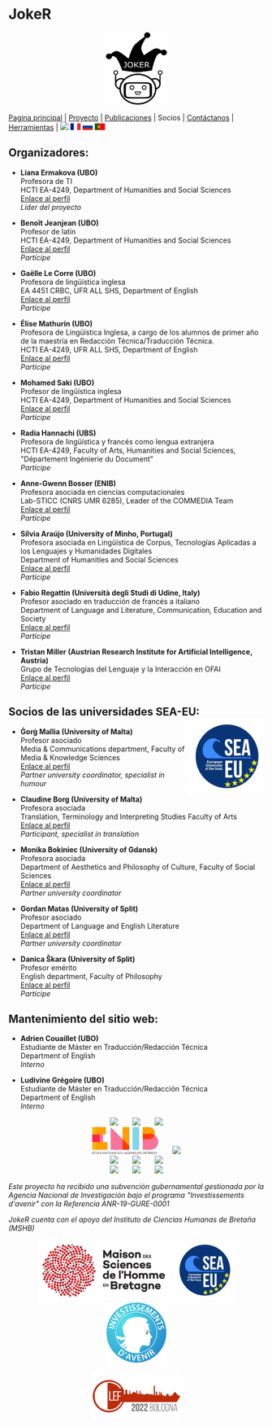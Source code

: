 # JokeR
<p align="center">
  <img src="../img/Joker.png" width="120" height="142">
</p>

[Pagina principal](index) | [Proyecto](project) | [Publicaciones](publications) | Socios | [Contáctanos](contact) | [Herramientas](tools) | [<img src="../img/drapeau EN.png" width="20">](https://lepocci.github.io/joker-/EN/index) [<img src="../img/drapeau FR.png" width="20">](https://lepocci.github.io/joker-/FR/index)  [<img src="../img/drapeau RU.png" width="20">](https://lepocci.github.io/joker-/RU/index)  [<img src="../img/drapeau PT.png" width="20">](https://lepocci.github.io/joker-/PT/index) 
<br>

## Organizadores: 
* **Liana Ermakova (UBO)**
<br>Profesora de TI
<br>HCTI EA-4249, Department of Humanities and Social Sciences
<br>[Enlace al perfil](https://www.univ-brest.fr/hcti/menu/Membres/Enseignants-chercheurs/Ermakova--Liana)
<br>*Líder del proyecto*

* **Benoît Jeanjean (UBO)**
<br>Profesor de latín
<br>HCTI EA-4249, Department of Humanities and Social Sciences
<br>[Enlace al perfil](https://www.univ-brest.fr/hcti/menu/Membres/Enseignants-chercheurs/Jeanjean__Benoit)
<br>*Partícipe*

* **Gaëlle Le Corre (UBO)** 
<br>Profesora de lingüística inglesa
<br>EA 4451 CRBC, UFR ALL SHS, Department of English
<br>[Enlace al perfil](https://www.univ-brest.fr/crbc/menu/Membres+du+laboratoire/Enseignants-chercheurs/Ga-lle-Le-Corre)
<br>*Partícipe*

* **Élise Mathurin (UBO)**
<br>Profesora de Lingüística Inglesa, a cargo de los alumnos de primer año de la maestría en Redacción Técnica/Traducción Técnica.
<br>HCTI EA-4249, UFR ALL SHS, Department of English
<br>[Enlace al perfil](https://www.brestuniv-.fr/hcti/menu/Membres/Enseignants-chercheurs/Mathurin--Elise)
<br>*Partícipe*

* **Mohamed Saki (UBO)**
<br>Profesor de lingüística inglesa
<br>HCTI EA-4249, Department of Humanities and Social Sciences
<br>[Enlace al perfil](https://www.univ-brest.fr/hcti/menu/Membres/Enseignants-chercheurs/Saki--Mohamed)
<br>*Partícipe*

* **Radia Hannachi (UBS)** 
<br>Profesora de lingüística y francés como lengua extranjera
<br>HCTI EA-4249, Faculty of Arts, Humanities and Social Sciences, "Département Ingénierie du Document"
<br>*Partícipe*

* **Anne-Gwenn Bosser (ENIB)**
<br>Profesora asociada en ciencias computacionales
<br>Lab-STICC (CNRS UMR 6285), Leader of the COMMEDIA Team
<br>[Enlace al perfil](https://labsticc.fr/en/directory/bosser-anne-gwenn)
<br>*Partícipe*

* **Sílvia Araújo (University of Minho, Portugal)**
<br>Profesora asociada en Lingüística de Corpus, Tecnologías Aplicadas a los Lenguajes y Humanidades Digitales
<br>Department of Humanities and Social Sciences
<br>[Enlace al perfil](http://cehum.ilch.uminho.pt/researchers/25)
<br>*Partícipe*

* **Fabio Regattin (Università degli Studi di Udine, Italy)** 
<br>Profesor asociado en traducción de francés a italiano
<br>Department of Language and Literature, Communication, Education and Society
<br>[Enlace al perfil](https://people.uniud.it/page/fabio.regattin)
<br>*Partícipe*

* **Tristan Miller (Austrian Research Institute for Artificial Intelligence, Austria)**
<br>Grupo de Tecnologías del Lenguaje y la Interacción en OFAI
<br>[Enlace al perfil](https://logological.org/) 
<br>*Partícipe*

## Socios de las universidades SEA-EU: <img align="right" width="150" height="150" src="../img/SEA-EU.png">

* **Ġorġ Mallia (University of Malta)**
<br>Profesor asociado
<br>Media & Communications department, Faculty of Media & Knowledge Sciences
<br>[Enlace al perfil](https://www.um.edu.mt/profile/gorgmallia)
<br>*Partner university coordinator, specialist in humour*

* **Claudine Borg (University of Malta)**
<br>Profesora asociada
<br>Translation, Terminology and Interpreting Studies Faculty of Arts
<br>[Enlace al perfil](https://www.um.edu.mt/profile/claudineborg)
<br>*Participant, specialist in translation*

* **Monika Bokiniec (University of Gdansk)** 
<br>Profesora asociada
<br>Department of Aesthetics and Philosophy of Culture, Faculty of Social Sciences
<br>[Enlace al perfil](https://ug.edu.pl/pracownik/413/monika_bokiniec)
<br>*Partner university coordinator*

* **Gordan Matas (University of Split)**
<br>Profesor asociado
<br>Department of Language and English Literature
<br>[Enlace al perfil](https://www.ffst.unist.hr/gordan.matas)
<br>*Partner university coordinator*


* **Danica Škara (University of Split)**
<br>Profesor emérito
<br>English department, Faculty of Philosophy
<br>[Enlace al perfil](https://www.researchgate.net/profile/Danica-Skara)
<br>*Partícipe*


## Mantenimiento del sitio web:
* **Adrien Couaillet (UBO)**
<br>Estudiante de Máster en Traducción/Redacción Técnica
<br>Department of English
<br>*Interno*

* **Ludivine Grégoire (UBO)**
<br>Estudiante de Máster en Traducción/Redacción Técnica
<br>Department of English
<br>*Interno*

<p align="center">
<img src="../img/UBO.png" width="150">  <img src="../img/UBS.png" width="150">  <img src="../img/CRBC.png" width="150">
<br><img src="../img/ENIB.png" width="130">  <img src="../img/Cehum.png" width="180">
<br><img src="../img/Università - Malta.png" width="200">  <img src="../img/University of Split.png" width="100">  <img src="../img/Università - UDINE.png" width="230">
<br><img src="../img/University of Gdansk.png" width="120">  <img src="../img/HCTI.png" width="80">  <img src="../img/OFAI.png" width="90">
</p>

<p>
<em>Este proyecto ha recibido una subvención gubernamental gestionada por la Agencia Nacional de Investigación bajo el programa "Investissements d'avenir" con la Referencia ANR-19-GURE-0001</em>
</p>
<p>
<em>JokeR cuenta con el apoyo del Instituto de Ciencias Humanas de Bretaña (MSHB)</em>
</p>
<div align="center">
  <a href="https://www.mshb.fr"><img src="../img/MSHB.jpg" height="120"></a>
  <a href="https://sea-eu.org/?lang=fr"><img src="../img/SEA-EU.png" height="120"></a>
  <a href="https://www.gouvernement.fr/le-programme-d-investissements-d-avenir"><img src="../img/Investissement avenir.jpeg" height="120"></a>
</div>
<br />
<div align="center">
  <a href="https://clef2022.clef-initiative.eu/index.php"><img src="../img/CLEF2022.png" height="90"></a> 
</div>

